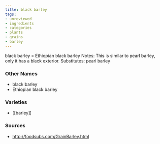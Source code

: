 ```yaml
---
title: black barley
tags:
- unreviewed
- ingredients
- categories
- plants
- grains
- barley
---
```

black barley = Ethiopian black barley Notes: This is similar to pearl barley, only it has a black exterior. Substitutes: pearl barley

### Other Names

* black barley
* Ethiopian black barley

### Varieties

* [[barley]]

### Sources
* http://foodsubs.com/GrainBarley.html

